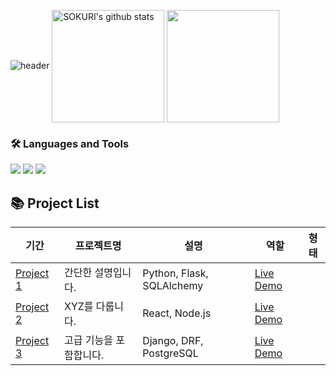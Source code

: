 ![header](https://capsule-render.vercel.app/api?type=waving&color=gradient&height=250&section=header&text=JM_DEV&fontSize=90)
<a href="https://github.com/wjdalsdk70"><img align="center" style="height:180px" src="https://github-readme-stats.vercel.app/api?username=wjdalsdk70&show_icons=true&include_all_commits=true&theme=nord&hide_border=true" alt="SOKURI's github stats" /></a>
<a href="https://github.com/wjdalsdk70"><img align="center" style="height:180px" src="https://github-readme-stats.vercel.app/api/top-langs/?username=wjdalsdk70&layout=compact&theme=nord&hide_border=true" /></a> 
### 🛠 Languages and Tools

<img src="https://img.shields.io/badge/Spring-6DB33F?style=flat-square&logo=Spring&logoColor=white"/> 
<img src="https://img.shields.io/badge/Django-092E20?style=flat-square&logo=Django&logoColor=white"/> 
<img src="https://img.shields.io/badge/Flask-000000?style=flat-square&logo=Flask&logoColor=white"/>

## 📚 Project List

| 기간                     | 프로젝트명                     | 설명              | 역할                     | 형태         |
|------------------------|-----------------------------|------------------|-------------------------|------------|
| [Project 1](https://github.com/username/project1) | 간단한 설명입니다.        | Python, Flask, SQLAlchemy | [Live Demo](https://example.com) |
| [Project 2](https://github.com/username/project2) | XYZ를 다룹니다.           | React, Node.js           | [Live Demo](https://example2.com) |
| [Project 3](https://github.com/username/project3) | 고급 기능을 포함합니다.   | Django, DRF, PostgreSQL  | [Live Demo](https://example3.com) |

